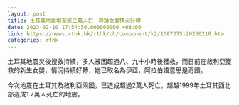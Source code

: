 ```yaml
---
layout: post
title: 土耳其地震增至逾二萬人亡　奇蹟女嬰情況好轉
date: 2023-02-10 17:54:50.000000000 +08:00
link: https://news.rthk.hk/rthk/ch/component/k2/1687375-20230210.htm
categories: rthk
---
```


土耳其地震災後搜救持續，多人被困超過八、九十小時後獲救，而日前在敘利亞獲救的新生女嬰，情況持續好轉，她已取名為伊亞，阿拉伯語意思是奇蹟。

今次地震在土耳其及敘利亞兩國，已造成超過2萬人死亡，超越1999年土耳其西北部造成1.7萬人死亡的地震。
